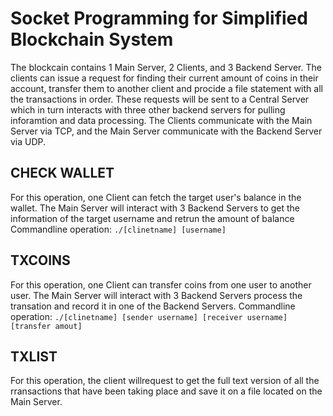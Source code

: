 
# Socket Programming for Simplified Blockchain System

The blockcain contains 1 Main Server, 2 Clients, and 3 Backend Server. The clients can issue a request for finding their current amount of coins in their account, transfer them to another client and procide a file statement with all the transactions in order. These requests will be sent to a Central Server which in turn interacts with three other backend servers for pulling inforamtion and data processing. The Clients communicate with the Main Server via TCP, and the Main Server communicate with the Backend Server via UDP. 

## CHECK WALLET
For this operation, one Client can fetch the target user's balance in the wallet. The Main Server will interact with 3 Backend Servers to get the information of the target username and retrun the amount of balance
Commandline operation:
`./[clinetname] [username]`

## TXCOINS
For this operation, one Client can transfer coins from one user to another user. The Main Server will interact with 3 Backend Servers process the transation and record it in one of the Backend Servers.
Commandline operation:
`./[clinetname] [sender username] [receiver username] [transfer amout]`

## TXLIST
For this operation, the client willrequest to get the full text version of all the rransactions that have been taking place and save it on a file located on the Main Server.
